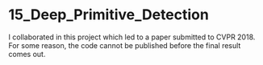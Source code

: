 # 15_Deep_Primitive_Detection
I collaborated in this project which led to a paper submitted to CVPR 2018.
For some reason, the code cannot be published before the final result comes out.
